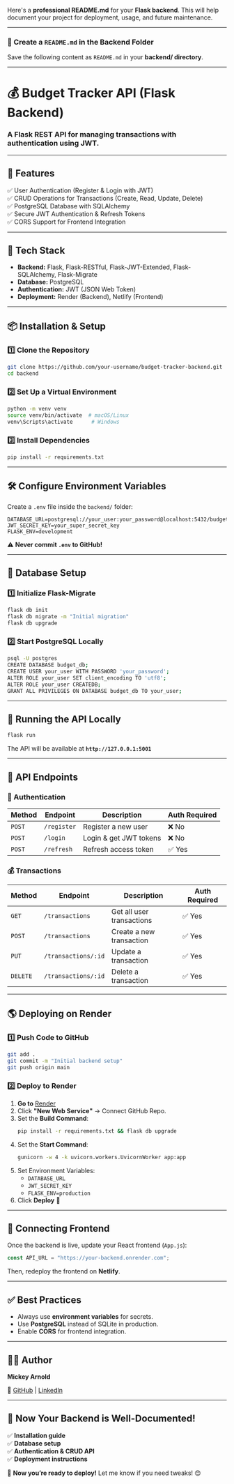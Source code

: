 Here's a **professional README.md** for your **Flask backend**. This will help document your project for deployment, usage, and future maintenance.  

---

### **📌 Create a `README.md` in the Backend Folder**
Save the following content as `README.md` in your **backend/ directory**.

---

# **💰 Budget Tracker API (Flask Backend)**
### **A Flask REST API for managing transactions with authentication using JWT.**
---

## **📌 Features**
✅ User Authentication (Register & Login with JWT)  
✅ CRUD Operations for Transactions (Create, Read, Update, Delete)  
✅ PostgreSQL Database with SQLAlchemy  
✅ Secure JWT Authentication & Refresh Tokens  
✅ CORS Support for Frontend Integration  

---

## **🚀 Tech Stack**
- **Backend:** Flask, Flask-RESTful, Flask-JWT-Extended, Flask-SQLAlchemy, Flask-Migrate  
- **Database:** PostgreSQL  
- **Authentication:** JWT (JSON Web Token)  
- **Deployment:** Render (Backend), Netlify (Frontend)  

---

## **📦 Installation & Setup**
### **1️⃣ Clone the Repository**
```bash
git clone https://github.com/your-username/budget-tracker-backend.git
cd backend
```

### **2️⃣ Set Up a Virtual Environment**
```bash
python -m venv venv
source venv/bin/activate  # macOS/Linux
venv\Scripts\activate      # Windows
```

### **3️⃣ Install Dependencies**
```bash
pip install -r requirements.txt
```

---

## **🛠 Configure Environment Variables**
Create a `.env` file inside the `backend/` folder:
```
DATABASE_URL=postgresql://your_user:your_password@localhost:5432/budget_db
JWT_SECRET_KEY=your_super_secret_key
FLASK_ENV=development
```
⚠️ **Never commit `.env` to GitHub!**

---

## **🔧 Database Setup**
### **1️⃣ Initialize Flask-Migrate**
```bash
flask db init
flask db migrate -m "Initial migration"
flask db upgrade
```

### **2️⃣ Start PostgreSQL Locally**
```bash
psql -U postgres
CREATE DATABASE budget_db;
CREATE USER your_user WITH PASSWORD 'your_password';
ALTER ROLE your_user SET client_encoding TO 'utf8';
ALTER ROLE your_user CREATEDB;
GRANT ALL PRIVILEGES ON DATABASE budget_db TO your_user;
```

---

## **🚀 Running the API Locally**
```bash
flask run
```
The API will be available at **`http://127.0.0.1:5001`**

---

## **📡 API Endpoints**
### **🔐 Authentication**
| Method | Endpoint         | Description                 | Auth Required |
|--------|-----------------|-----------------------------|--------------|
| `POST` | `/register`      | Register a new user        | ❌ No        |
| `POST` | `/login`         | Login & get JWT tokens     | ❌ No        |
| `POST` | `/refresh`       | Refresh access token       | ✅ Yes       |

### **💰 Transactions**
| Method | Endpoint         | Description                 | Auth Required |
|--------|-----------------|-----------------------------|--------------|
| `GET`  | `/transactions` | Get all user transactions  | ✅ Yes       |
| `POST` | `/transactions` | Create a new transaction   | ✅ Yes       |
| `PUT`  | `/transactions/:id` | Update a transaction | ✅ Yes       |
| `DELETE` | `/transactions/:id` | Delete a transaction | ✅ Yes       |

---

## **🌎 Deploying on Render**
### **1️⃣ Push Code to GitHub**
```bash
git add .
git commit -m "Initial backend setup"
git push origin main
```

### **2️⃣ Deploy to Render**
1. **Go to** [Render](https://render.com/)
2. Click **"New Web Service"** → Connect GitHub Repo.
3. Set the **Build Command**:
   ```bash
   pip install -r requirements.txt && flask db upgrade
   ```
4. Set the **Start Command**:
   ```bash
   gunicorn -w 4 -k uvicorn.workers.UvicornWorker app:app
   ```
5. Set Environment Variables:
   - `DATABASE_URL`
   - `JWT_SECRET_KEY`
   - `FLASK_ENV=production`
6. Click **Deploy** 🎉

---

## **🔗 Connecting Frontend**
Once the backend is live, update your React frontend (`App.js`):
```js
const API_URL = "https://your-backend.onrender.com";
```

Then, redeploy the frontend on **Netlify**.

---

## **✅ Best Practices**
- Always use **environment variables** for secrets.
- Use **PostgreSQL** instead of SQLite in production.
- Enable **CORS** for frontend integration.

---

## **👨‍💻 Author**
**Mickey Arnold**  
 
🔗 [GitHub](https://github.com/mickey-40) | [LinkedIn](https://www.linkedin.com/in/mickey-arnold/)  

---

## **🎉 Now Your Backend is Well-Documented!**
✅ **Installation guide**  
✅ **Database setup**  
✅ **Authentication & CRUD API**  
✅ **Deployment instructions**  

🚀 **Now you’re ready to deploy!** Let me know if you need tweaks! 😊